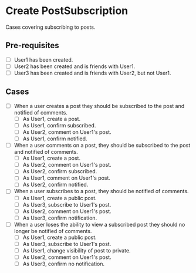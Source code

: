 # Create PostSubscription 

Cases covering subscribing to posts.

## Pre-requisites

- [ ] User1 has been created.
- [ ] User2 has been created and is friends with User1.
- [ ] User3 has been created and is friends with User2, but not User1.

## Cases

- [ ] When a user creates a post they should be subscribed to the post and notified of comments.
    - [ ] As User1, create a post.
    - [ ] As User1, confirm subscribed.
    - [ ] As User2, comment on User1's post.
    - [ ] As User1, confirm notified.

- [ ] When a user comments on a post, they should be subscribed to the post and notified of comments.
    - [ ] As User1, create a post.
    - [ ] As User2, comment on User1's post.
    - [ ] As User2, confirm subscribed.
    - [ ] As User1, comment on User1's post.
    - [ ] As User2, confirm notified.

- [ ] When a user subscribes to a post, they should be notified of comments.
    - [ ] As User1, create a public post.
    - [ ] As User3, subscribe to User1's post.
    - [ ] As User2, comment on User1's post.
    - [ ] As User3, confirm notification.

- [ ] When a user loses the ability to view a subscribed post they should no longer be notified of comments.
    - [ ] As User1, create a public post.
    - [ ] As User3, subscribe to User1's post.
    - [ ] As User1, change visibility of post to private.
    - [ ] As User2, comment on User1's post.
    - [ ] As User3, confirm no notification.
